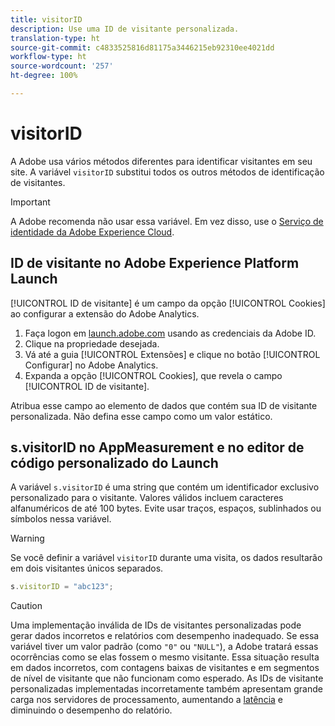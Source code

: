 ```yaml
---
title: visitorID
description: Use uma ID de visitante personalizada.
translation-type: ht
source-git-commit: c4833525816d81175a3446215eb92310ee4021dd
workflow-type: ht
source-wordcount: '257'
ht-degree: 100%

---
```



# visitorID

A Adobe usa vários métodos diferentes para identificar visitantes em seu site. A variável `visitorID` substitui todos os outros métodos de identificação de visitantes.

>[!IMPORTANT]
>
>A Adobe recomenda não usar essa variável. Em vez disso, use o [Serviço de identidade da Adobe Experience Cloud](https://docs.adobe.com/content/help/pt-BR/id-service/using/home.html).

## ID de visitante no Adobe Experience Platform Launch

[!UICONTROL ID de visitante] é um campo da opção [!UICONTROL Cookies] ao configurar a extensão do Adobe Analytics.

1. Faça logon em [launch.adobe.com](https://launch.adobe.com) usando as credenciais da Adobe ID.
2. Clique na propriedade desejada.
3. Vá até a guia [!UICONTROL Extensões] e clique no botão [!UICONTROL Configurar] no Adobe Analytics.
4. Expanda a opção [!UICONTROL Cookies], que revela o campo [!UICONTROL ID de visitante].

Atribua esse campo ao elemento de dados que contém sua ID de visitante personalizada. Não defina esse campo como um valor estático.

## s.visitorID no AppMeasurement e no editor de código personalizado do Launch

A variável `s.visitorID` é uma string que contém um identificador exclusivo personalizado para o visitante. Valores válidos incluem caracteres alfanuméricos de até 100 bytes. Evite usar traços, espaços, sublinhados ou símbolos nessa variável.

>[!WARNING]
>
>Se você definir a variável `visitorID` durante uma visita, os dados resultarão em dois visitantes únicos separados.

```js
s.visitorID = "abc123";
```

>[!CAUTION]
>
>Uma implementação inválida de IDs de visitantes personalizadas pode gerar dados incorretos e relatórios com desempenho inadequado. Se essa variável tiver um valor padrão (como `"0"` ou `"NULL"`), a Adobe tratará essas ocorrências como se elas fossem o mesmo visitante. Essa situação resulta em dados incorretos, com contagens baixas de visitantes e em segmentos de nível de visitante que não funcionam como esperado. As IDs de visitante personalizadas implementadas incorretamente também apresentam grande carga nos servidores de processamento, aumentando a [latência](/help/technotes/latency.md) e diminuindo o desempenho do relatório.
